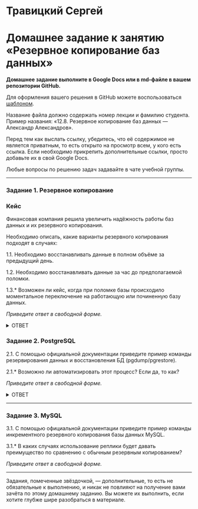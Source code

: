 # Травицкий Сергей

# Домашнее задание к занятию «Резервное копирование баз данных»

**Домашнее задание выполните в Google Docs или в md-файле в вашем репозитории GitHub.** 

Для оформления вашего решения в GitHub можете воспользоваться [шаблоном](https://github.com/netology-code/sys-pattern-homework).

Название файла должно содержать номер лекции и фамилию студента. Пример названия: «12.8. Резервное копирование баз данных — Александр Александров».

Перед тем как выслать ссылку, убедитесь, что её содержимое не является приватным, то есть открыто на просмотр всем, у кого есть ссылка. Если необходимо прикрепить дополнительные ссылки, просто добавьте их в свой Google Docs.

Любые вопросы по решению задач задавайте в чате учебной группы.

---

### Задание 1. Резервное копирование

### Кейс
Финансовая компания решила увеличить надёжность работы баз данных и их резервного копирования. 

Необходимо описать, какие варианты резервного копирования подходят в случаях: 

1.1. Необходимо восстанавливать данные в полном объёме за предыдущий день.

1.2. Необходимо восстанавливать данные за час до предполагаемой поломки.

1.3.* Возможен ли кейс, когда при поломке базы происходило моментальное переключение на работающую или починенную базу данных.

*Приведите ответ в свободной форме.*

<details>
<summary>ОТВЕТ</summary>  

1.1. Я думаю что полный бэкап базы для начала необходим. Потом раз в день дифференциальный бэкап, который охватывает все изменения с момента последнего бэкапа.


1.2. Полный бэкап. В течение дня Инкрементальное копирование с временными метками для простоты автоматической обработки.


1.3.* master-slave или несколько slave серверов.

</details>

### Задание 2. PostgreSQL

2.1. С помощью официальной документации приведите пример команды резервирования данных и восстановления БД (pgdump/pgrestore).

2.1.* Возможно ли автоматизировать этот процесс? Если да, то как?

*Приведите ответ в свободной форме.*

<details>
<summary>ОТВЕТ</summary>  

2.1. Для резервирования базы данных используется команда `pg_dump <параметры> <имя базы> > <файл для сохранения копии> ` , В простейшем случае достаточно указать имя базы данных, которую в дальнейшем нужно будет восстановить. Резервная копия создается следующей командой: ` pg_dump <имя базы> > <файл для сохранения копии>` Чтобы сэкономить место на диске, можно сразу же сжимать дамп: ` pg_dump <имя базы> | gzip > <файл для сохранения копии>`.

Утилита pg_restore позволяет восстанавливать данные из резервных копий. Например, чтобы восстановить только определенную БД , нужно запустить эту утилиту с параметром `-d`. `pg_restore -d <имя базы>  <путь к вайлу с сохраненой бд>`. Чтобы восстановить обределенную таблиу Нужно запустить утилиту с параметром `-t`. ПРИМЕР: `pg_restore -a -t history <путь к файлу с сохраненой БД>`.

</details>

---

### Задание 3. MySQL

3.1. С помощью официальной документации приведите пример команды инкрементного резервного копирования базы данных MySQL. 

3.1.* В каких случаях использование реплики будет давать преимущество по сравнению с обычным резервным копированием?

*Приведите ответ в свободной форме.*

---

Задания, помеченные звёздочкой, — дополнительные, то есть не обязательные к выполнению, и никак не повлияют на получение вами зачёта по этому домашнему заданию. Вы можете их выполнить, если хотите глубже шире разобраться в материале.
